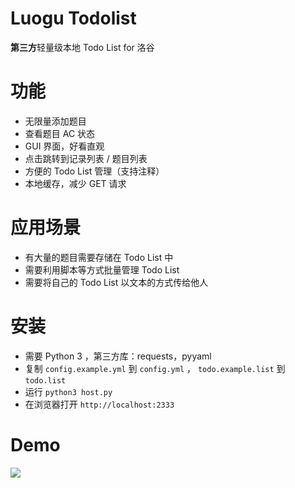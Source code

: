 # Luogu Todolist

**第三方**轻量级本地 Todo List for 洛谷

# 功能

* 无限量添加题目
* 查看题目 AC 状态
* GUI 界面，好看直观
* 点击跳转到记录列表 / 题目列表
* 方便的 Todo List 管理（支持注释）
* 本地缓存，减少 GET 请求

# 应用场景

* 有大量的题目需要存储在 Todo List 中
* 需要利用脚本等方式批量管理 Todo List
* 需要将自己的 Todo List 以文本的方式传给他人

# 安装

* 需要 Python 3 ，第三方库：requests，pyyaml
* 复制 `config.example.yml` 到 `config.yml` ， `todo.example.list` 到 `todo.list`
* 运行 `python3 host.py`
* 在浏览器打开 `http://localhost:2333`

# Demo

![](https://i.loli.net/2019/01/25/5c4adb75c188f.png)